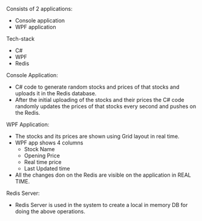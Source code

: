 Consists of 2 applications:
- Console application
- WPF application

Tech-stack
- C#
- WPF
- Redis

Console Application:
- C# code to generate random stocks and prices of that stocks and uploads it in the Redis database.
- After the initial uploading of the stocks and their prices the C# code randomly updates the prices of that stocks every second and pushes on the Redis.
  
WPF Application:
- The stocks and its prices are shown using Grid layout in real time.
- WPF app shows 4 columns
  - Stock Name
  - Opening Price
  - Real time price
  - Last Updated time
- All the changes don on the Redis are visible on the application in REAL TIME.

Redis Server:
- Redis Server is used in the system to create a local in memory DB for doing the above operations.
